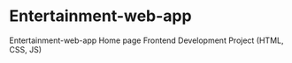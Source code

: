 # Entertainment-web-app
Entertainment-web-app Home page Frontend Development Project (HTML, CSS, JS)
